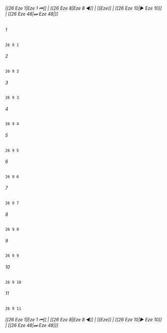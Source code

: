 
###### [[26 Eze 1|Eze 1 ⏮]] | [[26 Eze 8|Eze 8 ◀]] | [[Eze]] | [[26 Eze 10|▶ Eze 10]] | [[26 Eze 48|⏭ Eze 48|]]

###### 1
``` verse
26 9 1 
```
###### 2
``` verse
26 9 2 
```
###### 3
``` verse
26 9 3 
```
###### 4
``` verse
26 9 4 
```
###### 5
``` verse
26 9 5 
```
###### 6
``` verse
26 9 6 
```
###### 7
``` verse
26 9 7 
```
###### 8
``` verse
26 9 8 
```
###### 9
``` verse
26 9 9 
```
###### 10
``` verse
26 9 10 
```
###### 11
``` verse
26 9 11 
```

###### [[26 Eze 1|Eze 1 ⏮]] | [[26 Eze 8|Eze 8 ◀]] | [[Eze]] | [[26 Eze 10|▶ Eze 10]] | [[26 Eze 48|⏭ Eze 48|]]

